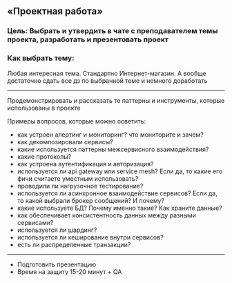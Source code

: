 ## «Проектная работа»

### Цель: Выбрать и утвердить в чате с преподавателем темы проекта, разработать и презентовать проект

### Как выбрать тему: 
Любая интересная тема. Стандартно Интернет-магазин. А вообще достаточно сдать все дз по выбранной теме и немного
доработать

---

Продемонстрировать и рассказать те паттерны и инструменты, которые использованы в проекте

Примеры вопросов, которые можно осветить:
- как устроен алертинг и мониторинг? что мониторите и зачем?
- как декомпозировали сервисы?
- какие используется паттерны межсервисного взаимодействия?
- какие протоколы?
- как устроена аутентификация и авторизация?
- используется ли api gateway или service mesh? Если да, то какие его фичи считаете уместным использовать?
- проводили ли нагрузочное тестирование?
- используется ли асинхронное взаимодействие сервисов? Если да, то какой выбрали брокер сообщений? И почему?
- какие используете БД? Почему именно такие? Как храните данные?
- как обеспечивает консистентность данных между разными сервисами?
- используется ли шардинг?
- используется ли кеширование внутри сервисов?
- есть ли распределенные транзакции?

---
- Подготовить презентацию
- Время на защиту 15-20 минут + QA
